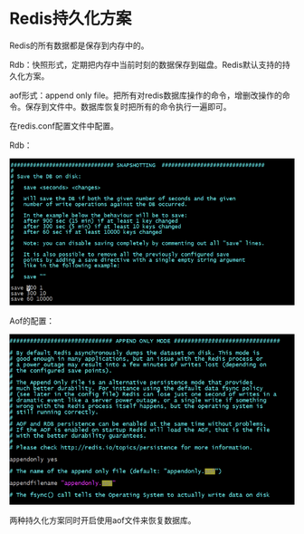 # Redis持久化方案

Redis的所有数据都是保存到内存中的。

Rdb：快照形式，定期把内存中当前时刻的数据保存到磁盘。Redis默认支持的持久化方案。

aof形式：append only file。把所有对redis数据库操作的命令，增删改操作的命令。保存到文件中。数据库恢复时把所有的命令执行一遍即可。

在redis.conf配置文件中配置。

Rdb：

![](../../.gitbook/assets/image%20%2813%29.png)

Aof的配置：

![](../../.gitbook/assets/image%20%28198%29.png)

两种持久化方案同时开启使用aof文件来恢复数据库。

